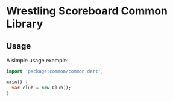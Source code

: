 # Wrestling Scoreboard Common Library

## Usage

A simple usage example:

```dart
import 'package:common/common.dart';

main() {
  var club = new Club();
}
```
